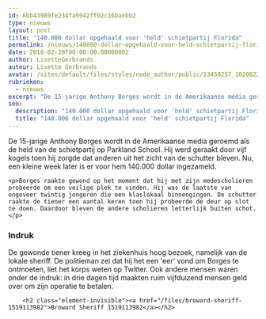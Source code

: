 ```yaml
---
id: 6bb43989fe234fa9942ff02c16baebb2
type: nieuws
layout: post
title: "140.000 dollar opgehaald voor 'held' schietpartij Florida"
permalink: /nieuws/140000-dollar-opgehaald-voor-held-schietpartij-florida/
date: 2018-02-20T00:00:00.0000000Z
author: LisetteGerbrands
auteur: Lisette Gerbrands
avatar: /sites/default/files/styles/node_author/public/13450257_10208224020345949_4749455365629855480_n.jpg?itok=bu9Jk8Bo
rubrieken:
  - nieuws
excerpt: "De 15-jarige Anthony Borges wordt in de Amerikaanse media geroemd als de held van de schietpartij op Parkland School. Hij werd geraakt door vijf kogels toen hij zorgde dat anderen uit het zicht van de schutter bleven. Nu, een kleine week later is er voor hem 140.000 dollar ingezameld.  "
seo:
  description: "140.000 dollar opgehaald voor 'held' schietpartij Florida"
  title: "140.000 dollar opgehaald voor 'held' schietpartij Florida"
---
```

De 15-jarige Anthony Borges wordt in de Amerikaanse media geroemd als de held van de schietpartij op Parkland School. Hij werd geraakt door vijf kogels toen hij zorgde dat anderen uit het zicht van de schutter bleven. Nu, een kleine week later is er voor hem 140.000 dollar ingezameld.  

    <p>Borges raakte gewond op het moment dat hij met zijn medescholieren probeerde om een veilige plek te vinden. Hij was de laatste van ongeveer twintig jongeren die een klaslokaal binnengingen. De schutter raakte de tiener een aantal keren toen hij probeerde de deur op slot te doen. Daardoor bleven de andere scholieren letterlijk buiten schot.</p>
<h3>Indruk</h3>
<p>De gewonde tiener kreeg in het ziekenhuis hoog bezoek, namelijk van de lokale sheriff. De politieman zei dat hij het een 'eer' vond om Borges te ontmoeten, liet het korps weten op Twitter. Ook andere mensen waren onder de indruk: in drie dagen tijd maakten ruim vijfduizend mensen geld over om zijn operatie te betalen.</p>
<p><div class="media media-element-container media-default"><div id="file-532466" class="file file-document file-text-oembed">

        <h2 class="element-invisible"><a href="/files/broward-sheriff-1519113982">Broward Sheriff 1519113982</a></h2>
    
  
  <div class="content">
    
  </div>

  
</div>
</div>  
